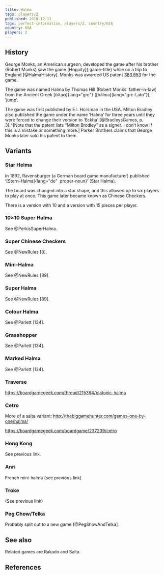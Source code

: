 ```yaml
---
title: Halma
tags: players/2
published: 2018-12-11
tags: perfect-information, players/2, country/USA
country: USA
players: 2
---
```


## History

George Monks, an American surgeon, developed the game after his brother (Robert
Monks) saw the game [Hoppity]{.game-title} while on a trip to England
[@HalmaHistory]. Monks was awarded US patent
[383,653](https://patents.google.com/patent/US383653A) for the game.

The game was named Halma by Thomas Hill (Robert Monks’ father-in-law) from the
Ancient Greek [ἅλμα]{lang="grc"} ([hálma]{lang="grc-Latn"}), ‘jump’.

The game was first published by E.I. Horsman in the USA. Milton Bradley also
published the game under the name ‘Halma’ for three years until they were forced
to change their version to ‘Eckha’ [@BradleysGames, p. 3].^[Note that the patent
lists “Milton Brodley” as a signer. I don’t know if this is a mistake or
something more.] Parker Brothers claims that George Monks later sold his patent
to them.

## Variants

### Star Helma

In 1892, Ravensburger (a German board game manufacturer) published
‘[Stern-Halma]{lang="de" .proper-noun}’ (Star Halma).

The board was changed into a star shape, and this allowed up to six players to
play at once. This game later became known as Chinese Checkers.

There is a version with 10 and a version with 15 pieces per player.

### 10&times;10 Super Halma

See @PerkisSuperHalma.

### Super Chinese Checkers

See @NewRules [8].

### Mini-Halma

See @NewRules [89].

### Super Halma

See @NewRules [89].

### Colour Halma

See @Parlett [134].

### Grasshopper

See @Parlett [134].

### Marked Halma

See @Parlett [134].

### Traverse

https://boardgamegeek.com/thread/215364/platonic-halma

### Cetro

More of a salta variant: http://thebiggamehunter.com/games-one-by-one/halma/

https://boardgamegeek.com/boardgame/237239/cetro

### Hong Kong

See previous link.

### Anri

French mini-halma (see previous link)

### Troke

(See previous link)

### Peg Chow/Telka

Probably split out to a new game [@PegShowAndTelka].

## See also

Related games are Rakado and Salta.

## References
